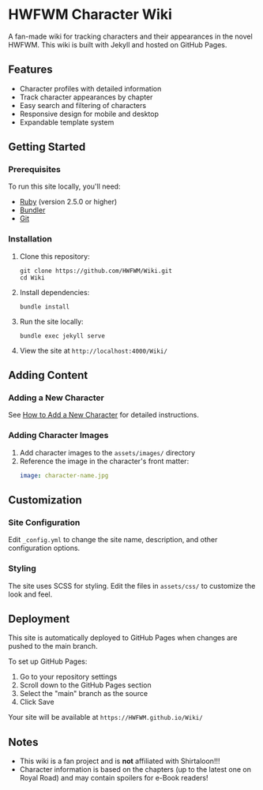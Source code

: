 # HWFWM Character Wiki

A fan-made wiki for tracking characters and their appearances in the novel HWFWM. This wiki is built with Jekyll and hosted on GitHub Pages.

## Features

- Character profiles with detailed information
- Track character appearances by chapter
- Easy search and filtering of characters
- Responsive design for mobile and desktop
- Expandable template system

## Getting Started

### Prerequisites

To run this site locally, you'll need:

- [Ruby](https://www.ruby-lang.org/en/downloads/) (version 2.5.0 or higher)
- [Bundler](https://bundler.io/)
- [Git](https://git-scm.com/)

### Installation

1. Clone this repository:
   ```
   git clone https://github.com/HWFWM/Wiki.git
   cd Wiki
   ```

2. Install dependencies:
   ```
   bundle install
   ```

3. Run the site locally:
   ```
   bundle exec jekyll serve
   ```

4. View the site at `http://localhost:4000/Wiki/`

## Adding Content

### Adding a New Character

See [How to Add a New Character](how-to-add-character.md) for detailed instructions.

### Adding Character Images

1. Add character images to the `assets/images/` directory
2. Reference the image in the character's front matter:
   ```yaml
   image: character-name.jpg
   ```

## Customization

### Site Configuration

Edit `_config.yml` to change the site name, description, and other configuration options.

### Styling

The site uses SCSS for styling. Edit the files in `assets/css/` to customize the look and feel.

## Deployment

This site is automatically deployed to GitHub Pages when changes are pushed to the main branch.

To set up GitHub Pages:

1. Go to your repository settings
2. Scroll down to the GitHub Pages section
3. Select the "main" branch as the source
4. Click Save

Your site will be available at `https://HWFWM.github.io/Wiki/`

## Notes

- This wiki is a fan project and is **not** affiliated with Shirtaloon!!!
- Character information is based on the chapters (up to the latest one on Royal Road) and may contain spoilers for e-Book readers!
